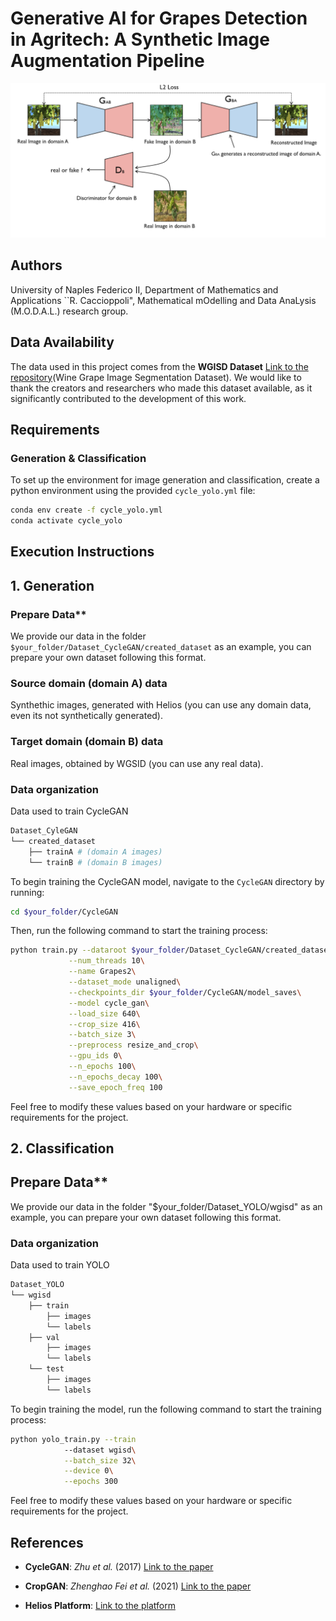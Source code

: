 # Generative AI for Grapes Detection in Agritech: A Synthetic Image Augmentation Pipeline

![Alt text](images/CycleGAN.png)


## Authors
University of Naples Federico II, Department of Mathematics and Applications ``R. Caccioppoli", Mathematical mOdelling and Data AnaLysis (M.O.D.A.L.) research group.


## Data Availability
The data used in this project comes from the **WGISD Dataset** [Link to the repository](https://github.com/thsant/wgisd)(Wine Grape Image Segmentation Dataset). We would like to thank the creators and researchers who made this dataset available, as it significantly contributed to the development of this work.


## Requirements

### Generation & Classification  
To set up the environment for image generation and classification, create a python environment using the provided `cycle_yolo.yml` file:  
```sh
conda env create -f cycle_yolo.yml
conda activate cycle_yolo
```


## Execution Instructions

## 1. Generation

### Prepare Data**
We provide our data in the folder `$your_folder/Dataset_CycleGAN/created_dataset` as an example, you can prepare your own dataset following this format. 

### **Source domain (domain A) data**
Synthethic images, generated with Helios (you can use any domain data, even its not synthetically generated).  

### **Target domain (domain B) data**
Real images, obtained by WGSID (you can use any real data).

### **Data organization**
Data used to train CycleGAN
```bash
Dataset_CyleGAN
└── created_dataset
    ├── trainA # (domain A images)
    └── trainB # (domain B images)
```
To begin training the CycleGAN model, navigate to the `CycleGAN` directory by running:

```sh
cd $your_folder/CycleGAN

```
Then, run the following command to start the training process:

```sh
python train.py --dataroot $your_folder/Dataset_CycleGAN/created_dataset\
             --num_threads 10\
             --name Grapes2\
             --dataset_mode unaligned\
             --checkpoints_dir $your_folder/CycleGAN/model_saves\
             --model cycle_gan\
             --load_size 640\
             --crop_size 416\
             --batch_size 3\
             --preprocess resize_and_crop\
             --gpu_ids 0\
             --n_epochs 100\
             --n_epochs_decay 100\
             --save_epoch_freq 100
```
Feel free to modify these values based on your hardware or specific requirements for the project.

## 2. Classification
## Prepare Data**
We provide our data in the folder "$your_folder/Dataset_YOLO/wgisd" as an example, you can prepare your own dataset following this format. 

### **Data organization**
Data used to train YOLO
```bash
Dataset_YOLO
└── wgisd
    ├── train
        ├── images
        └── labels
    ├── val
        ├── images
        └── labels
    └── test
        ├── images
        └── labels
```
To begin training the  model, run the following command to start the training process:
```sh
python yolo_train.py --train
            --dataset wgisd\
            --batch_size 32\
            --device 0\
            --epochs 300
```
Feel free to modify these values based on your hardware or specific requirements for the project.

## References

- **CycleGAN**: *Zhu et al.* (2017) [Link to the paper](https://arxiv.org/abs/1703.10593)

- **CropGAN**: *Zhenghao Fei et al.* (2021) [Link to the paper](https://arxiv.org/abs/2108.13344)

- **Helios Platform**: [Link to the platform](https://baileylab.ucdavis.edu/software/helios/)
